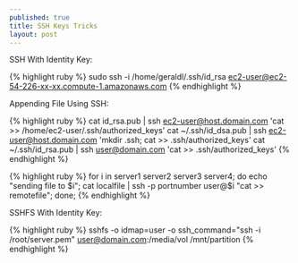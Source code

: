 ```yaml
---
published: true
title: SSH Keys Tricks
layout: post
---
```

SSH With Identity Key:

{% highlight ruby %}
sudo ssh -i /home/geraldl/.ssh/id_rsa ec2-user@ec2-54-226-xx-xx.compute-1.amazonaws.com
{% endhighlight %}

Appending File Using SSH:

{% highlight ruby %}
cat id_rsa.pub | ssh ec2-user@host.domain.com 'cat >> /home/ec2-user/.ssh/authorized_keys'
cat ~/.ssh/id_dsa.pub | ssh ec2-user@host.domain.com 'mkdir .ssh; cat >> .ssh/authorized_keys'
cat ~/.ssh/id_rsa.pub | ssh user@domain.com 'cat >> .ssh/authorized_keys'
{% endhighlight %}

{% highlight ruby %}
for i in server1 server2 server3 server4; 
do 
    echo "sending file to $i";
    cat localfile | ssh -p portnumber user@$i "cat >> remotefile"; 
done;
{% endhighlight %}

SSHFS With Identity Key:

{% highlight ruby %}
sshfs -o idmap=user -o ssh_command="ssh -i /root/server.pem"  user@domain.com:/media/vol /mnt/partition
{% endhighlight %}